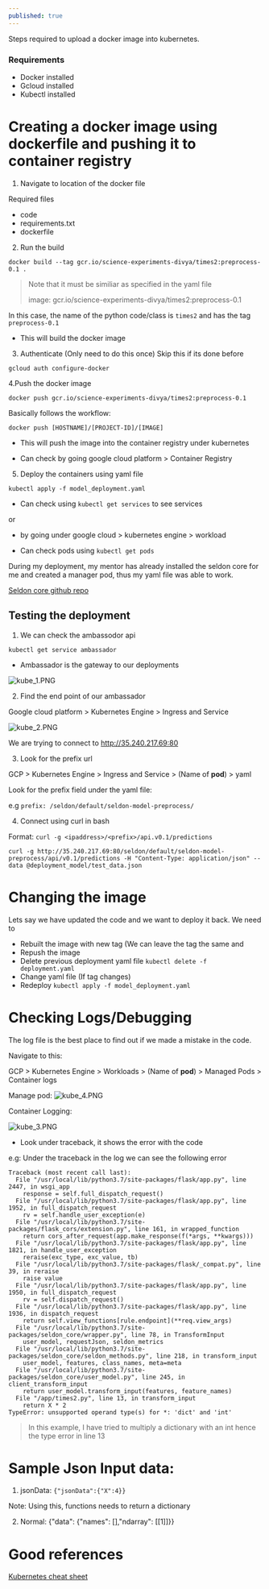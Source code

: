 ```yaml
---
published: true
---
```

Steps required to upload a docker image into kubernetes.

### Requirements
- Docker installed
- Gcloud installed
- Kubectl installed

# Creating a docker image using dockerfile and pushing it to container registry

1. Navigate to location of the docker file

Required files
- code
- requirements.txt
- dockerfile

2. Run the build

`docker build --tag gcr.io/science-experiments-divya/times2:preprocess-0.1 .`

> Note that it must be similiar as specified in the yaml file
>
> image: gcr.io/science-experiments-divya/times2:preprocess-0.1

In this case, the name of the python code/class is `times2` and has the tag `preprocess-0.1`

- This will build the docker image

3. Authenticate (Only need to do this once)
Skip this if its done before

`gcloud auth configure-docker`

4.Push the docker image

`docker push gcr.io/science-experiments-divya/times2:preprocess-0.1`

Basically follows the workflow:

`docker push [HOSTNAME]/[PROJECT-ID]/[IMAGE]`

- This will push the image into the container registry under kubernetes

- Can check by going google cloud platform > Container Registry

5. Deploy the containers using yaml file

`kubectl apply -f model_deployment.yaml`

- Can check using `kubectl get services` to see services

or
- by going under google cloud > kubernetes engine > workload

- Can check pods using `kubectl get pods`



During my deployment, my mentor has already installed the seldon core for me and created a manager pod, thus my yaml file was able to work.

[Seldon core github repo](https://github.com/SeldonIO/seldon-core)

## Testing the deployment

1. We can check the ambassodor api 

`kubectl get service ambassador`

- Ambassador is the gateway to our deployments

![kube_1.PNG]({{site.baseurl}}/img/kube_1.PNG)

2. Find the end point of our ambassador

Google cloud platform > Kubernetes Engine > Ingress and Service

![kube_2.PNG]({{site.baseurl}}/img/kube_2.PNG)

We are trying to connect to  http://35.240.217.69:80

3. Look for the prefix url

GCP > Kubernetes Engine > Ingress and Service > (Name of **pod**) > yaml

Look for the prefix field under the yaml file:

e.g
`prefix: /seldon/default/seldon-model-preprocess/`

4. Connect using curl in bash

Format: `curl -g <ipaddress>/<prefix>/api.v0.1/predictions`


`curl -g http://35.240.217.69:80/seldon/default/seldon-model-preprocess/api/v0.1/predictions -H "Content-Type: application/json" --data @deployment_model/test_data.json`


# Changing the image
Lets say we have updated the code and we want to deploy it back. We need to 
- Rebuilt the image with new tag (We can leave the tag the same and 
- Repush the image
- Delete previous deployment yaml file
`kubectl delete -f deployment.yaml`
- Change yaml file (If tag changes)
- Redeploy
`kubectl apply -f model_deployment.yaml`


# Checking Logs/Debugging

The log file is the best place to find out if we made a mistake in the code.

Navigate to this:

GCP > Kubernetes Engine > Workloads > (Name of **pod**) > Managed Pods > Container logs

Manage pod:
![kube_4.PNG]({{site.baseurl}}/img/kube_4.PNG)


Container Logging:

![kube_3.PNG]({{site.baseurl}}/img/kube_3.PNG)

- Look under traceback, it shows the error with the code

e.g:
Under the traceback in the log we can see the following error
```
Traceback (most recent call last):
  File "/usr/local/lib/python3.7/site-packages/flask/app.py", line 2447, in wsgi_app
    response = self.full_dispatch_request()
  File "/usr/local/lib/python3.7/site-packages/flask/app.py", line 1952, in full_dispatch_request
    rv = self.handle_user_exception(e)
  File "/usr/local/lib/python3.7/site-packages/flask_cors/extension.py", line 161, in wrapped_function
    return cors_after_request(app.make_response(f(*args, **kwargs)))
  File "/usr/local/lib/python3.7/site-packages/flask/app.py", line 1821, in handle_user_exception
    reraise(exc_type, exc_value, tb)
  File "/usr/local/lib/python3.7/site-packages/flask/_compat.py", line 39, in reraise
    raise value
  File "/usr/local/lib/python3.7/site-packages/flask/app.py", line 1950, in full_dispatch_request
    rv = self.dispatch_request()
  File "/usr/local/lib/python3.7/site-packages/flask/app.py", line 1936, in dispatch_request
    return self.view_functions[rule.endpoint](**req.view_args)
  File "/usr/local/lib/python3.7/site-packages/seldon_core/wrapper.py", line 78, in TransformInput
    user_model, requestJson, seldon_metrics
  File "/usr/local/lib/python3.7/site-packages/seldon_core/seldon_methods.py", line 218, in transform_input
    user_model, features, class_names, meta=meta
  File "/usr/local/lib/python3.7/site-packages/seldon_core/user_model.py", line 245, in client_transform_input
    return user_model.transform_input(features, feature_names)
  File "/app/times2.py", line 13, in transform_input
    return X * 2
TypeError: unsupported operand type(s) for *: 'dict' and 'int'
```
> In this example, I have tried to multiply a dictionary with an int hence the type error in line 13

# Sample Json Input data:

1. jsonData:
`{"jsonData":{"X":4}}`

Note: Using this, functions needs to return a dictionary

2. Normal:
{"data": {"names": [],"ndarray": [[1]]}}

# Good references
[Kubernetes cheat sheet](https://kubernetes.io/docs/reference/kubectl/cheatsheet/)